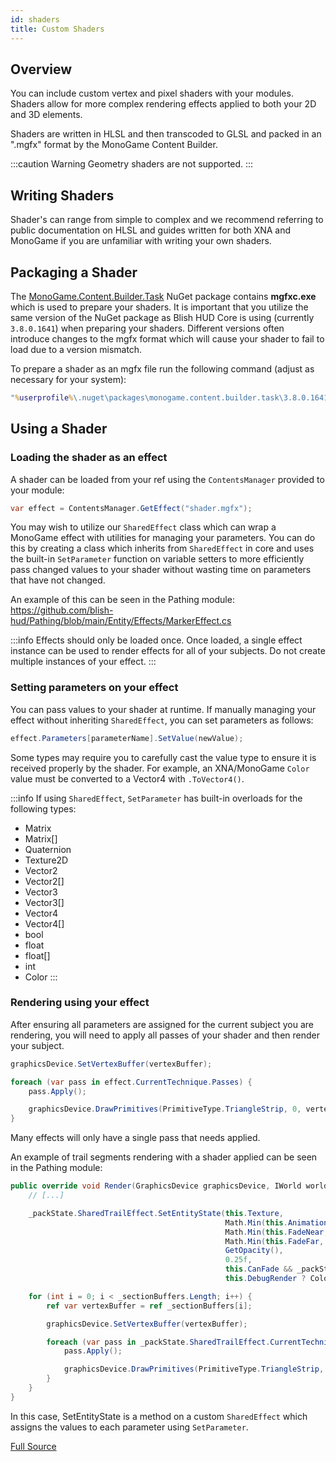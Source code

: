 ```yaml
---
id: shaders
title: Custom Shaders
---
```


## Overview

You can include custom vertex and pixel shaders with your modules.  Shaders allow for more complex rendering effects applied to both your 2D and 3D elements.

Shaders are written in HLSL and then transcoded to GLSL and packed in an ".mgfx" format by the MonoGame Content Builder.

:::caution Warning
Geometry shaders are not supported.
:::

## Writing Shaders

Shader's can range from simple to complex and we recommend referring to public documentation on HLSL and guides written for both XNA and MonoGame if you are unfamiliar with writing your own shaders.

## Packaging a Shader

The [MonoGame.Content.Builder.Task](https://www.nuget.org/packages/MonoGame.Content.Builder.Task) NuGet package contains **mgfxc.exe** which is used to prepare your shaders.  It is important that you utilize the same version of the NuGet package as Blish HUD Core is using (currently `3.8.0.1641`) when preparing your shaders.  Different versions often introduce changes to the mgfx format which will cause your shader to fail to load due to a version mismatch.

To prepare a shader as an mgfx file run the following command (adjust as necessary for your system):

```cmd
"%userprofile%\.nuget\packages\monogame.content.builder.task\3.8.0.1641\tools\netcoreapp3.1\any\mgfxc.exe" "c:\full\path\to\shader.hlsl" "c:\full\path\to\shader.mgfx" /Profile:DirectX_11
```

## Using a Shader

### Loading the shader as an effect

A shader can be loaded from your ref using the `ContentsManager` provided to your module:

```csharp
var effect = ContentsManager.GetEffect("shader.mgfx");
```

You may wish to utilize our `SharedEffect` class which can wrap a MonoGame effect with utilities for managing your parameters.  You can do this by creating a class which inherits from `SharedEffect` in core and uses the built-in `SetParameter` function on variable setters to more efficiently pass changed values to your shader without wasting time on parameters that have not changed.

An example of this can be seen in the Pathing module:
https://github.com/blish-hud/Pathing/blob/main/Entity/Effects/MarkerEffect.cs

:::info
Effects should only be loaded once.  Once loaded, a single effect instance can be used to render effects for all of your subjects.  Do not create multiple instances of your effect.
:::

### Setting parameters on your effect

You can pass values to your shader at runtime.  If manually managing your effect without inheriting `SharedEffect`, you can set parameters as follows:

```csharp
effect.Parameters[parameterName].SetValue(newValue);
```

Some types may require you to carefully cast the value type to ensure it is received properly by the shader.  For example, an XNA/MonoGame `Color` value must be converted to a Vector4 with `.ToVector4()`.

:::info
If using `SharedEffect`, `SetParameter` has built-in overloads for the following types:
- Matrix
- Matrix[]
- Quaternion
- Texture2D
- Vector2
- Vector2[]
- Vector3
- Vector3[]
- Vector4
- Vector4[]
- bool
- float
- float[]
- int
- Color
:::

### Rendering using your effect

After ensuring all parameters are assigned for the current subject you are rendering, you will need to apply all passes of your shader and then render your subject.

```csharp
graphicsDevice.SetVertexBuffer(vertexBuffer);

foreach (var pass in effect.CurrentTechnique.Passes) {
    pass.Apply();

    graphicsDevice.DrawPrimitives(PrimitiveType.TriangleStrip, 0, vertexBuffer.VertexCount - 2);
}
```

Many effects will only have a single pass that needs applied.

An example of trail segments rendering with a shader applied can be seen in the Pathing module:
```csharp
public override void Render(GraphicsDevice graphicsDevice, IWorld world, ICamera camera) {
    // [...]

    _packState.SharedTrailEffect.SetEntityState(this.Texture,
                                                Math.Min(this.AnimationSpeed, _packState.UserConfiguration.PackMaxTrailAnimationSpeed.Value),
                                                Math.Min(this.FadeNear,       _packState.UserConfiguration.PackMaxViewDistance.Value - (this.FadeFar - this.FadeNear)),
                                                Math.Min(this.FadeFar,        _packState.UserConfiguration.PackMaxViewDistance.Value),
                                                GetOpacity(),
                                                0.25f,
                                                this.CanFade && _packState.UserConfiguration.PackFadeTrailsAroundCharacter.Value,
                                                this.DebugRender ? Color.Red : this.Tint);

    for (int i = 0; i < _sectionBuffers.Length; i++) {
        ref var vertexBuffer = ref _sectionBuffers[i];

        graphicsDevice.SetVertexBuffer(vertexBuffer);

        foreach (var pass in _packState.SharedTrailEffect.CurrentTechnique.Passes) {
            pass.Apply();

            graphicsDevice.DrawPrimitives(PrimitiveType.TriangleStrip, 0, vertexBuffer.VertexCount - 2);
        }
    }
}
```

In this case, SetEntityState is a method on a custom `SharedEffect` which assigns the values to each parameter using `SetParameter`.

[Full Source](https://github.com/blish-hud/Pathing/blob/3fd0d00ecd4c17091c5d6b8d55a614e644ceade5/Entity/StandardTrail.World.cs#L128-L155)